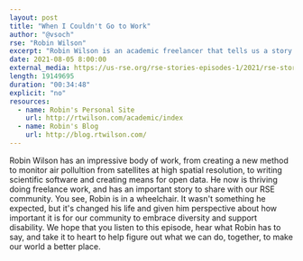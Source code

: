 ```yaml
---
layout: post
title: "When I Couldn't Go to Work"
author: "@vsoch"
rse: "Robin Wilson"
excerpt: "Robin Wilson is an academic freelancer that tells us a story of strength, and humor."
date: 2021-08-05 8:00:00
external_media: https://us-rse.org/rse-stories-episodes-1/2021/rse-stories-robin-wilson-episode-64.mp3
length: 19149695
duration: "00:34:48"
explicit: "no"
resources:
  - name: Robin's Personal Site
    url: http://rtwilson.com/academic/index
  - name: Robin's Blog
    url: http://blog.rtwilson.com/
--- 
```


Robin Wilson has an impressive body of work, from creating a new method to monitor air pollultion from satellites
at high spatial resolution, to writing scientific software and creating means for open data. He now is thriving
doing freelance work, and has an important story to share with our RSE community. You see, Robin
is in a wheelchair. It wasn't something he expected, but it's changed his life and given him
perspective about how important it is for our community to embrace diversity and support disability.
We hope that you listen to this episode, hear what Robin has to say, and take it to heart
to help figure out what we can do, together, to make our world a better place.
